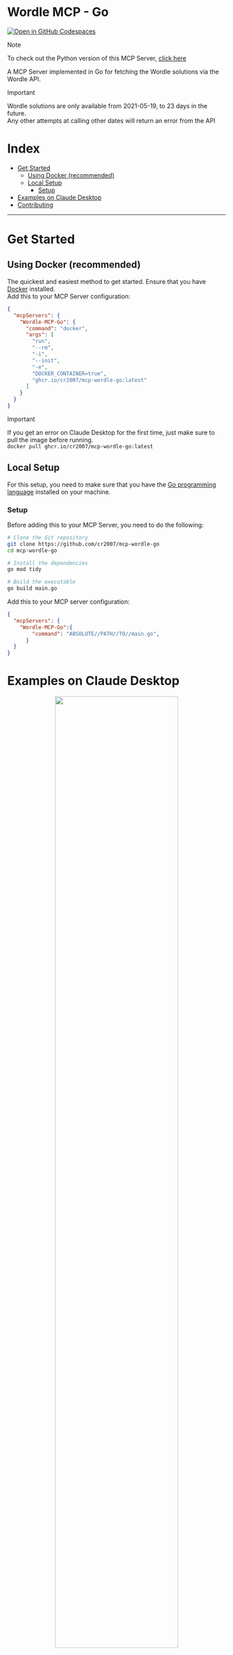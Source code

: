 <!-- omit from toc -->
# Wordle MCP - Go

[![Open in GitHub Codespaces](https://github.com/codespaces/badge.svg)](https://codespaces.new/cr2007/mcp-wordle-go)

> [!NOTE]
> To check out the Python version of this MCP Server, [click here](https://github.com/cr2007/mcp-wordle-python)

A MCP Server implemented in Go for fetching the Wordle solutions via the Wordle API.

> [!IMPORTANT]
> Wordle solutions are only available from 2021-05-19, to 23 days in the future.<br>
> Any other attempts at calling other dates will return an error from the API

<!-- omit from toc -->
# Index
- [Get Started](#get-started)
  - [Using Docker (recommended)](#using-docker-recommended)
  - [Local Setup](#local-setup)
    - [Setup](#setup)
- [Examples on Claude Desktop](#examples-on-claude-desktop)
- [Contributing](#contributing)

---

# Get Started

## Using Docker (recommended)

The quickest and easiest method to get started. Ensure that you have [Docker](https://www.docker.com) installed.<br>
Add this to your MCP Server configuration:

```json
{
  "mcpServers": {
    "Wordle-MCP-Go": {
      "command": "docker",
      "args": [
        "run",
        "--rm",
        "-i",
        "--init",
        "-e",
        "DOCKER_CONTAINER=true",
        "ghcr.io/cr2007/mcp-wordle-go:latest"
      ]
    }
  }
}
```

> [!IMPORTANT]
> If you get an error on Claude Desktop for the first time, just make sure to pull the image before running.<br>
> `docker pull ghcr.io/cr2007/mcp-wordle-go:latest`

## Local Setup

For this setup, you need to make sure that you have the [Go programming language](https://go.dev/) installed on your machine.

### Setup

Before adding this to your MCP Server, you need to do the following:

```bash
# Clone the Git repository
git clone https://github.com/cr2007/mcp-wordle-go
cd mcp-wordle-go

# Install the dependencies
go mod tidy

# Build the executable
go build main.go
```

Add this to your MCP server configuration:

```json
{
  "mcpServers": {
    "Wordle-MCP-Go":{
        "command": "ABSOLUTE//PATH//TO//main.go",
      }
  }
}
```

# Examples on Claude Desktop

<div align="center">
    <img width=75%, src="./images/Claude_Chat-Example.png">
</div>

# Contributing

Contributions are welcome! You may [fork](https://github.com/cr2007/mcp-wordle-go/fork) the repo, create your changes in a branch, and then create a [Pull Request](https://github.com/cr2007/mcp-wordle-go/compare)
